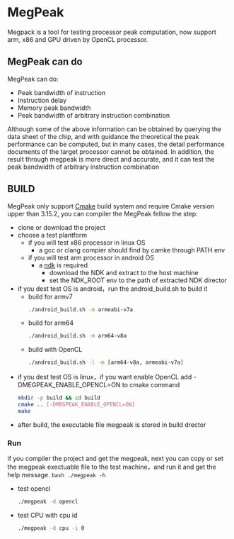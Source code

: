 # MegPeak
Megpack is a tool for testing processor peak computation, now support
arm, x86 and GPU driven by OpenCL processor.

## MegPeak can do
MegPeak can do:
* Peak bandwidth of instruction
* Instruction delay
* Memory peak bandwidth
* Peak bandwidth of arbitrary instruction combination

Although some of the above information can be obtained by querying the data sheet of the chip, and with guidance the theoretical the peak performance
can be computed, but in many cases, the detail performance documents of the target processor cannot be obtained.
In addition, the result through megpeak is more direct and accurate, and it can test the peak bandwidth of arbitrary instruction combination

## BUILD
MegPeak only support [Cmake](https://cmake.org/) build system and require Cmake version upper than 3.15.2, you can compiler the MegPeak fellow the step:

* clone or download the project
* choose a test plantform
    - if you will test x86 processor in linux OS
        - a gcc or clang compier should find by camke through PATH env
    - if you will test arm processor in android OS
        - a [ndk](https://developer.android.com/ndk) is required
            - download the NDK and extract to the host machine
            - set the NDK_ROOT env to the path of extracted NDK director
* if you dest test OS is android，run the android_build.sh to build it
    * build for armv7
        ```bash
        ./android_build.sh -m armeabi-v7a
         ```
    * build for arm64
        ```bash
        ./android_build.sh -m arm64-v8a
         ```
    * build with OpenCL
        ```bash
        ./android_build.sh -l -m [arm64-v8a, armeabi-v7a]
         ```
* if you dest test OS is linux，if you want enable OpenCL add -DMEGPEAK_ENABLE_OPENCL=ON to cmake command
    ```bash
    mkdir -p build && cd build
    cmake .. [-DMEGPEAK_ENABLE_OPENCL=ON]
    make
     ```
* after build, the executable file megpeak is stored in build drector

### Run
if you compiler the project and get the megpeak, next you can copy or set the megpeak exectuable file to the test machine，and run it and get the help message.
    ```bash
    ./megpeak -h
     ```
* test opencl
    ```bash
    ./megpeak -d opencl
     ```
* test CPU with cpu id
    ```bash
    ./megpeak -d cpu -i 0
     ```
